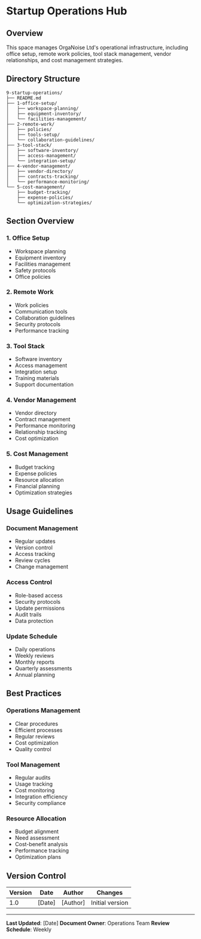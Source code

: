 # Startup Operations Hub

## Overview

This space manages OrgaNoise Ltd's operational infrastructure, including office setup, remote work policies, tool stack management, vendor relationships, and cost management strategies.

## Directory Structure

```
9-startup-operations/
├── README.md
├── 1-office-setup/
│   ├── workspace-planning/
│   ├── equipment-inventory/
│   └── facilities-management/
├── 2-remote-work/
│   ├── policies/
│   ├── tools-setup/
│   └── collaboration-guidelines/
├── 3-tool-stack/
│   ├── software-inventory/
│   ├── access-management/
│   └── integration-setup/
├── 4-vendor-management/
│   ├── vendor-directory/
│   ├── contracts-tracking/
│   └── performance-monitoring/
└── 5-cost-management/
    ├── budget-tracking/
    ├── expense-policies/
    └── optimization-strategies/
```

## Section Overview

### 1. Office Setup
- Workspace planning
- Equipment inventory
- Facilities management
- Safety protocols
- Office policies

### 2. Remote Work
- Work policies
- Communication tools
- Collaboration guidelines
- Security protocols
- Performance tracking

### 3. Tool Stack
- Software inventory
- Access management
- Integration setup
- Training materials
- Support documentation

### 4. Vendor Management
- Vendor directory
- Contract management
- Performance monitoring
- Relationship tracking
- Cost optimization

### 5. Cost Management
- Budget tracking
- Expense policies
- Resource allocation
- Financial planning
- Optimization strategies

## Usage Guidelines

### Document Management
- Regular updates
- Version control
- Access tracking
- Review cycles
- Change management

### Access Control
- Role-based access
- Security protocols
- Update permissions
- Audit trails
- Data protection

### Update Schedule
- Daily operations
- Weekly reviews
- Monthly reports
- Quarterly assessments
- Annual planning

## Best Practices

### Operations Management
- Clear procedures
- Efficient processes
- Regular reviews
- Cost optimization
- Quality control

### Tool Management
- Regular audits
- Usage tracking
- Cost monitoring
- Integration efficiency
- Security compliance

### Resource Allocation
- Budget alignment
- Need assessment
- Cost-benefit analysis
- Performance tracking
- Optimization plans

## Version Control

| Version | Date | Author | Changes |
|---------|------|--------|----------|
| 1.0 | [Date] | [Author] | Initial version |

---

**Last Updated**: [Date]
**Document Owner**: Operations Team
**Review Schedule**: Weekly 